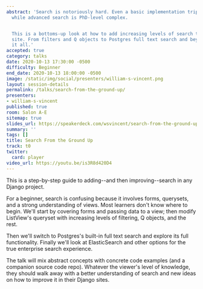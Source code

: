 ```yaml
---
abstract: 'Search is notoriously hard. Even a basic implementation trips up many beginners
  while advanced search is PhD-level complex.


  This is a bottoms-up look at how to add increasing levels of search to any Django
  site. From filters and Q objects to Postgres full text search and beyond we''ll cover
  it all.'
accepted: true
category: talks
date: 2020-10-13 17:30:00 -0500
difficulty: Beginner
end_date: 2020-10-13 18:00:00 -0500
image: /static/img/social/presenters/william-s-vincent.png
layout: session-details
permalink: /talks/search-from-the-ground-up/
presenters:
- william-s-vincent
published: true
room: Salon A-E
sitemap: true
slides_url: https://speakerdeck.com/wsvincent/search-from-the-ground-up
summary: ''
tags: []
title: Search From the Ground Up
track: t0
twitter:
  card: player
video_url: https://youtu.be/is3R8d420D4
---
```


This is a step-by-step guide to adding--and then improving--search in any Django project.

For a beginner, search is confusing because it involves forms, querysets, and a strong understanding of views. Most learners don't know where to begin. We'll start by covering forms and passing data to a view; then modify ListView's queryset with increasing levels of filtering, Q objects, and the rest.

Then we'll switch to Postgres's built-in full text search and explore its full functionality. Finally we'll look at ElasticSearch and other options for the true enterprise search experience.

The talk will mix abstract concepts with concrete code examples (and a companion source code repo). Whatever the viewer's level of knowledge, they should walk away with a better understanding of search and new ideas on how to improve it in their Django sites.
